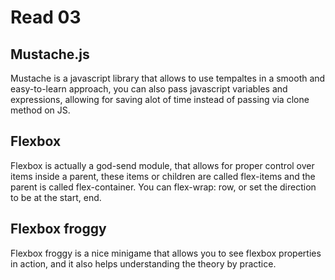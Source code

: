 # Read 03

## Mustache.js

Mustache is a javascript library that allows to use tempaltes in a smooth and easy-to-learn approach, you can also pass javascript variables and expressions, allowing for saving alot of time instead of passing via clone method on JS.

## Flexbox

Flexbox is actually a god-send module, that allows for proper control over items inside a parent, these items or children are called flex-items and the parent is called flex-container. You can flex-wrap: row, or set the direction to be at the start, end.

## Flexbox froggy

Flexbox froggy is a nice minigame that allows you to see flexbox properties in action, and it also helps understanding the theory by practice.